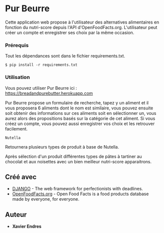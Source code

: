 # Pur Beurre

Cette application web propose à l'utilisateur des alternatives alimentaires en fonction du nutri-score depuis l'API d'OpenFoodFacts.org. L'utilisateur peut créer un compte et enregistrer ses choix par la même occasion.

### Prérequis

Tout les dépendances sont dans le fichier requirements.txt.

```
$ pip install -r requirements.txt
```

### Utilisation

Vous pouvez utiliser Pur Beurre ici : https://breadandpurebutter.herokuapp.com

Pur Beurre propose un formulaire de recherche, tapez y un aliment et il vous proposera 6 aliments dont le nom est similaire, vous pouvez ensuite soit obtenir des informations sur ces aliments soit en sélectionner un, vous aurez alors des propositions basés sur la catégorie de cet aliment. Si vous créez un compte, vous pouvez aussi enregistrer vos choix et les retrouver facilement.

```
Nutella
```

Retournera plusieurs types de produit à base de Nutella. 

Après sélection d'un produit différentes types de pâtes à tartiner au chocolat et aux noisettes avec un bien meilleur nutri-score apparaitrons.

## Créé avec

* [DJANGO](https://www.djangoproject.com) - The web framework for perfectionists with deadlines.
* [OpenFoodFacts.org](https://world.openfoodfacts.org) - Open Food Facts is a food products database made by everyone, for everyone.

## Auteur

* **Xavier Endres** 



